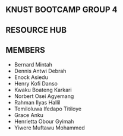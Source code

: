 ## KNUST BOOTCAMP GROUP 4
## RESOURCE HUB

## MEMBERS 

 - Bernard Mintah
 - Dennis Antwi Debrah
 - Enock Asiedu
 - Henry Kofi Danso
 - Kwaku Boateng Karkari
 - Norbert Osei Agyemang
 - Rahman Ilyas Hallil
 - Temiloluwa Ifedapo Titiloye
 - Grace Anku
 - Henrietta Obour Gyimah
 - Yiwere Muftawu Mohammed
